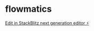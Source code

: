 # flowmatics

[Edit in StackBlitz next generation editor ⚡️](https://stackblitz.com/~/github.com/ZainDataS/flowmatics)